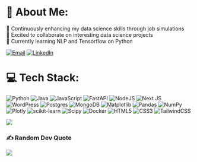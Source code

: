 <!-- ## Hi there 👋 -->

<!--
**zidan-arsyad/zidan-arsyad** is a ✨ _special_ ✨ repository because its `README.md` (this file) appears on your GitHub profile.

Here are some ideas to get you started:

- 🔭 I’m currently working on ...
- 🌱 I’m currently learning ...
- 👯 I’m looking to collaborate on ...
- 🤔 I’m looking for help with ...
- 💬 Ask me about ...
- 📫 How to reach me: ...
- 😄 Pronouns: ...
- ⚡ Fun fact: ...
-->

<!-- Code from GPRM website [https://gprm.itsvg.in/] -->

# 💫 About Me:
🔭 Continuously enhancing my data science skills through job simulations<br>
👯 Excited to collaborate on interesting data science projects<br>
🌱 Currently learning NLP and Tensorflow on Python

[![Email](https://img.shields.io/badge/Gmail-D14836?logo=gmail&logoColor=white)](https://mail.google.com/mail/?to=zidarsyad@gmail.com#compose) 
[![LinkedIn](https://img.shields.io/badge/LinkedIn-%230077B5.svg?logo=linkedin&logoColor=white)](https://linkedin.com/in/zidan-arsyad) 

# 💻 Tech Stack:
![Python](https://img.shields.io/badge/python-3670A0?style=flat&logo=python&logoColor=ffdd54) ![Java](https://img.shields.io/badge/java-%23ED8B00.svg?style=flat&logo=openjdk&logoColor=white) ![JavaScript](https://img.shields.io/badge/javascript-%23323330.svg?style=flat&logo=javascript&logoColor=%23F7DF1E) ![FastAPI](https://img.shields.io/badge/FastAPI-005571?style=flat&logo=fastapi) ![NodeJS](https://img.shields.io/badge/node.js-6DA55F?style=flat&logo=node.js&logoColor=white) ![Next JS](https://img.shields.io/badge/Next-black?style=flat&logo=next.js&logoColor=white) ![WordPress](https://img.shields.io/badge/WordPress-%23117AC9.svg?style=flat&logo=WordPress&logoColor=white) ![Postgres](https://img.shields.io/badge/postgres-%23316192.svg?style=flat&logo=postgresql&logoColor=white) ![MongoDB](https://img.shields.io/badge/MongoDB-%234ea94b.svg?style=flat&logo=mongodb&logoColor=white) ![Matplotlib](https://img.shields.io/badge/Matplotlib-%23ffffff.svg?style=flat&logo=Matplotlib&logoColor=black) ![Pandas](https://img.shields.io/badge/pandas-%23150458.svg?style=flat&logo=pandas&logoColor=white) ![NumPy](https://img.shields.io/badge/numpy-%23013243.svg?style=flat&logo=numpy&logoColor=white) ![Plotly](https://img.shields.io/badge/Plotly-%233F4F75.svg?style=flat&logo=plotly&logoColor=white) ![scikit-learn](https://img.shields.io/badge/scikit--learn-%23F7931E.svg?style=flat&logo=scikit-learn&logoColor=white) ![Scipy](https://img.shields.io/badge/SciPy-%230C55A5.svg?style=flat&logo=scipy&logoColor=%white) ![Docker](https://img.shields.io/badge/docker-%230db7ed.svg?style=flat&logo=docker&logoColor=white) ![HTML5](https://img.shields.io/badge/html5-%23E34F26.svg?style=flat&logo=html5&logoColor=white) ![CSS3](https://img.shields.io/badge/css3-%231572B6.svg?style=flat&logo=css3&logoColor=white) ![TailwindCSS](https://img.shields.io/badge/tailwindcss-%2338B2AC.svg?style=flat&logo=tailwind-css&logoColor=white)

![](https://github-readme-stats.vercel.app/api/top-langs/?username=zidan-arsyad&theme=dark&hide_border=true&include_all_commits=false&count_private=false&layout=compact)

### ✍️ Random Dev Quote
![](https://quotes-github-readme.vercel.app/api?type=horizontal&theme=light)

<!-- Proudly created with GPRM ( https://gprm.itsvg.in ) -->
